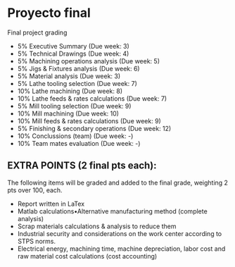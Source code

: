 # Proyecto final

Final project grading


+ 5%  Executive Summary (Due week: 3) 
+ 5%  Technical Drawings (Due week: 4)
+ 5%  Machining operations analysis (Due week: 5)
+ 5%  Jigs & Fixtures analysis (Due week: 6)
+ 5%  Material analysis (Due week: 3)
+ 5%  Lathe tooling selection (Due week: 7)
+ 10% Lathe machining (Due week: 8)
+ 10% Lathe feeds & rates calculations (Due week: 7)
+ 5%  Mill tooling selection (Due week: 9)
+ 10% Mill machining (Due week: 10)
+ 10% Mill feeds & rates calculations (Due week: 9)
+ 5%  Finishing & secondary operations (Due week: 12)
+ 10% Conclussions (team) (Due week: -)
+ 10% Team mates evaluation (Due week: -)

## EXTRA POINTS (2 final pts each):

The following items will be graded and added to the final grade, weighting 2 pts over 100, each.

+ Report written in LaTex
+ Matlab calculations•Alternative manufacturing method (complete analysis)
+ Scrap materials calculations & analysis to reduce them
+ Industrial security and considerations on the work center according to STPS norms.
+ Electrical energy, machining time, machine depreciation, labor cost and raw material cost  calculations (cost accounting)